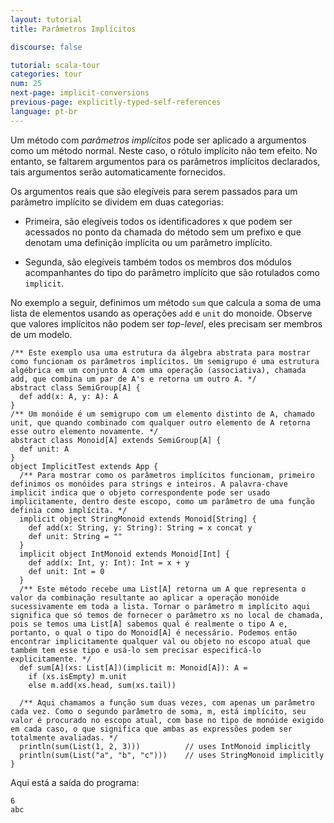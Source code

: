 ```yaml
---
layout: tutorial
title: Parâmetros Implícitos

discourse: false

tutorial: scala-tour
categories: tour
num: 25
next-page: implicit-conversions
previous-page: explicitly-typed-self-references
language: pt-br
---
```


Um método com _parâmetros implícitos_ pode ser aplicado a argumentos como um método normal. Neste caso, o rótulo implícito não tem efeito. No entanto, se faltarem argumentos para os parâmetros implícitos declarados, tais argumentos serão automaticamente fornecidos.

Os argumentos reais que são elegíveis para serem passados para um parâmetro implícito se dividem em duas categorias:

* Primeira, são elegíveis todos os identificadores x que podem ser acessados no ponto da chamada do método sem um prefixo e que denotam uma definição implícita ou um parâmetro implícito.

* Segunda, são elegíveis também todos os membros dos módulos acompanhantes do tipo do parâmetro implícito que são rotulados como `implicit`.

No exemplo a seguir, definimos um método `sum` que calcula a soma de uma lista de elementos usando as operações `add` e `unit` do monoide. Observe que valores implícitos não podem ser *top-level*, eles precisam ser membros de um modelo.

```tut
/** Este exemplo usa uma estrutura da álgebra abstrata para mostrar como funcionam os parâmetros implícitos. Um semigrupo é uma estrutura algébrica em um conjunto A com uma operação (associativa), chamada add, que combina um par de A's e retorna um outro A. */
abstract class SemiGroup[A] {
  def add(x: A, y: A): A
}
/** Um monóide é um semigrupo com um elemento distinto de A, chamado unit, que quando combinado com qualquer outro elemento de A retorna esse outro elemento novamente. */
abstract class Monoid[A] extends SemiGroup[A] {
  def unit: A
}
object ImplicitTest extends App {
  /** Para mostrar como os parâmetros implícitos funcionam, primeiro definimos os monóides para strings e inteiros. A palavra-chave implicit indica que o objeto correspondente pode ser usado implicitamente, dentro deste escopo, como um parâmetro de uma função definia como implícita. */
  implicit object StringMonoid extends Monoid[String] {
    def add(x: String, y: String): String = x concat y
    def unit: String = ""
  }
  implicit object IntMonoid extends Monoid[Int] {
    def add(x: Int, y: Int): Int = x + y
    def unit: Int = 0
  }
  /** Este método recebe uma List[A] retorna um A que representa o valor da combinação resultante ao aplicar a operação monóide sucessivamente em toda a lista. Tornar o parâmetro m implícito aqui significa que só temos de fornecer o parâmetro xs no local de chamada, pois se temos uma List[A] sabemos qual é realmente o tipo A e, portanto, o qual o tipo do Monoid[A] é necessário. Podemos então encontrar implicitamente qualquer val ou objeto no escopo atual que também tem esse tipo e usá-lo sem precisar especificá-lo explicitamente. */
  def sum[A](xs: List[A])(implicit m: Monoid[A]): A =
    if (xs.isEmpty) m.unit
    else m.add(xs.head, sum(xs.tail))

  /** Aqui chamamos a função sum duas vezes, com apenas um parâmetro cada vez. Como o segundo parâmetro de soma, m, está implícito, seu valor é procurado no escopo atual, com base no tipo de monóide exigido em cada caso, o que significa que ambas as expressões podem ser totalmente avaliadas. */
  println(sum(List(1, 2, 3)))          // uses IntMonoid implicitly
  println(sum(List("a", "b", "c")))    // uses StringMonoid implicitly
}
```

Aqui está a saída do programa:

```
6
abc
```
